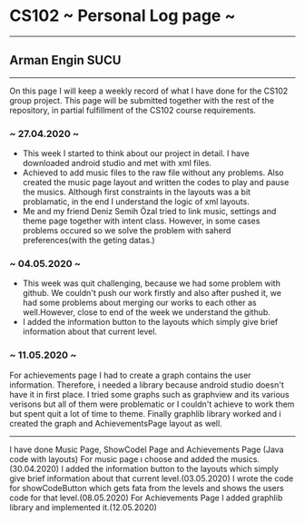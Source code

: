 # CS102 ~ Personal Log page ~
****
## Arman Engin SUCU
****

On this page I will keep a weekly record of what I have done for the CS102 group project. This page will be submitted together with the rest of the repository, in partial fulfillment of the CS102 course requirements.

### ~ 27.04.2020 ~
+ This week I started to think about our project in detail. I have downloaded android studio and met with xml files.
+ Achieved to add music files to the raw file without any problems. Also created the music page layout and written the codes to play and pause the musics. Although first constraints in the layouts was a bit problamatic, in the end I understand the logic of xml layouts.
+ Me and my friend Deniz Semih Özal tried to link music, settings and theme page together with intent class. However, in some cases problems occured so we solve the problem with saherd preferences(with the geting datas.)

### ~ 04.05.2020 ~
+ This week was quit challenging, because we had some problem with github. We couldn't push our work firstly and also after pushed it, we had some problems about merging our works to each other as well.However, close to end of the week we understand the github.
+ I added the information button to the layouts which simply give brief information about that current level.

### ~ 11.05.2020 ~
For achievements page I had to create a graph contains the user information. Therefore, i needed a library because android studio doesn't have it in first place. I tried some graphs such as graphview and its various verisons but all of them were problematic or I couldn't achieve to work them but spent quit a lot of time to theme. Finally graphlib library worked and i created the graph and AchievementsPage layout as well.

****
I have done Music Page, ShowCodeI Page and Achievements Page (Java code with layouts)
For music page ı choose and added the musics.(30.04.2020)
I added the information button to the layouts which simply give brief information about that current level.(03.05.2020)
I wrote the code for showCodeButton which gets fata from the levels and shows the users code for that level.(08.05.2020)
For Achievements Page I added graphlib library and implemented it.(12.05.2020)
